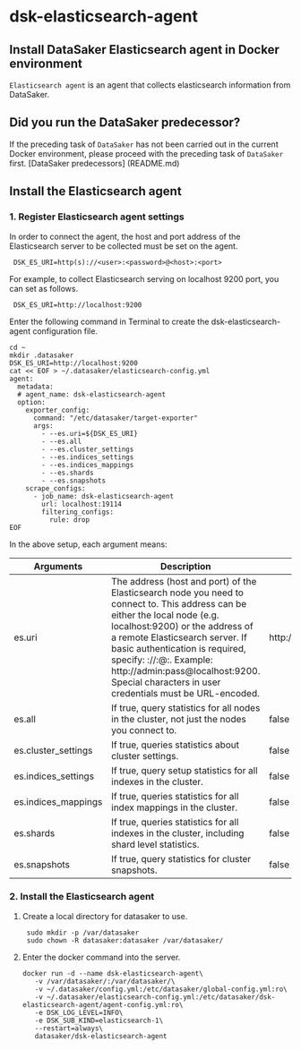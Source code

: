 # dsk-elasticsearch-agent

## Install DataSaker Elasticsearch agent in Docker environment

`Elasticsearch agent` is an agent that collects elasticsearch information from DataSaker.

## Did you run the DataSaker predecessor?

If the preceding task of `DataSaker` has not been carried out in the current Docker environment, please proceed with the preceding task of `DataSaker` first. [DataSaker predecessors] (README.md)

## Install the Elasticsearch agent

### 1. Register Elasticsearch agent settings

In order to connect the agent, the host and port address of the Elasticsearch server to be collected must be set on the agent.
```shell
 DSK_ES_URI=http(s)://<user>:<password>@<host>:<port>
```
For example, to collect Elasticsearch serving on localhost 9200 port, you can set as follows.
```shell
 DSK_ES_URI=http://localhost:9200
```
Enter the following command in Terminal to create the dsk-elasticsearch-agent configuration file.
```shell
cd ~
mkdir .datasaker
DSK_ES_URI=http://localhost:9200
cat << EOF > ~/.datasaker/elasticsearch-config.yml
agent:
  metadata:
  # agent_name: dsk-elasticsearch-agent
  option:
    exporter_config:
      command: "/etc/datasaker/target-exporter"
      args:
        - --es.uri=${DSK_ES_URI}
        - --es.all
        - --es.cluster_settings
        - --es.indices_settings
        - --es.indices_mappings
        - --es.shards
        - --es.snapshots
    scrape_configs:
      - job_name: dsk-elasticsearch-agent
        url: localhost:19114
        filtering_configs:
          rule: drop
EOF
```
In the above setup, each argument means:

| Arguments | Description | Default |
| -------------------- | -------------------------------------------------------------------------------------------------------------------------------------------------------------------------------------------------------------------------------------------------- | --------------------- |
| es.uri | The address (host and port) of the Elasticsearch node you need to connect to. This address can be either the local node (e.g. localhost:9200) or the address of a remote Elasticsearch server. If basic authentication is required, specify: ://<user>:<password>@<host>:<port>. Example: http://admin:pass@localhost:9200. Special characters in user credentials must be URL-encoded. | http://localhost:9200 |
| es.all | If true, query statistics for all nodes in the cluster, not just the nodes you connect to. | false |
| es.cluster\_settings | If true, queries statistics about cluster settings. | false |
| es.indices\_settings | If true, query setup statistics for all indexes in the cluster. | false |
| es.indices\_mappings | If true, queries statistics for all index mappings in the cluster. | false |
| es.shards | If true, queries statistics for all indexes in the cluster, including shard level statistics. | false |
| es.snapshots | If true, query statistics for cluster snapshots. | false |

### 2. Install the Elasticsearch agent

1. Create a local directory for datasaker to use.

    ```shell
     sudo mkdir -p /var/datasaker
     sudo chown -R datasaker:datasaker /var/datasaker/
    ```

2. Enter the docker command into the server.

    ```shell
    docker run -d --name dsk-elasticsearch-agent\
       -v /var/datasaker/:/var/datasaker/\
       -v ~/.datasaker/config.yml:/etc/datasaker/global-config.yml:ro\
       -v ~/.datasaker/elasticsearch-config.yml:/etc/datasaker/dsk-elasticsearch-agent/agent-config.yml:ro\
       -e DSK_LOG_LEVEL=INFO\
       -e DSK_SUB_KIND=elasticsearch-1\
       --restart=always\
       datasaker/dsk-elasticsearch-agent
    ```